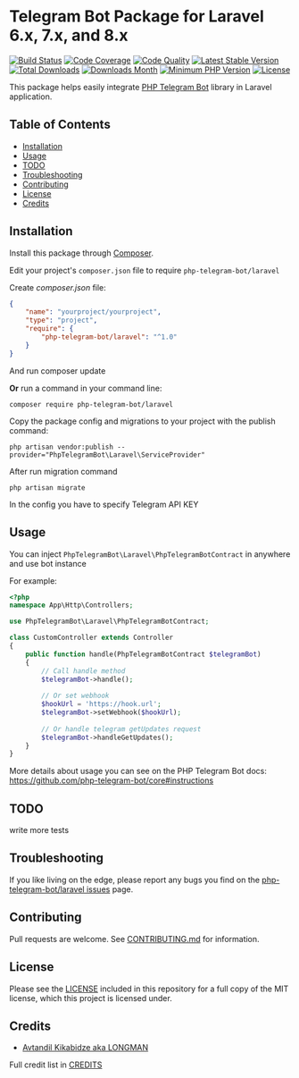 # Telegram Bot Package for Laravel 6.x, 7.x, and 8.x

[![Build Status](https://travis-ci.org/php-telegram-bot/laravel.svg?branch=master)](https://travis-ci.org/php-telegram-bot/laravel)
[![Code Coverage](https://img.shields.io/scrutinizer/coverage/g/php-telegram-bot/laravel/master.svg?style=flat-square)](https://scrutinizer-ci.com/g/php-telegram-bot/laravel/?b=master)
[![Code Quality](https://img.shields.io/scrutinizer/g/php-telegram-bot/laravel/master.svg?style=flat-square)](https://scrutinizer-ci.com/g/php-telegram-bot/laravel/?b=master)
[![Latest Stable Version](https://img.shields.io/packagist/v/php-telegram-bot/laravel.svg)](https://packagist.org/packages/php-telegram-bot/laravel)
[![Total Downloads](https://img.shields.io/packagist/dt/php-telegram-bot/laravel.svg)](https://packagist.org/packages/php-telegram-bot/laravel)
[![Downloads Month](https://img.shields.io/packagist/dm/php-telegram-bot/laravel.svg)](https://packagist.org/packages/php-telegram-bot/laravel)
[![Minimum PHP Version](http://img.shields.io/badge/php-%3E%3D7.3-8892BF.svg)](https://php.net/)
[![License](https://img.shields.io/packagist/l/php-telegram-bot/laravel.svg)](https://github.com/php-telegram-bot/laravel/LICENSE.md)

This package helps easily integrate [PHP Telegram Bot](https://github.com/php-telegram-bot/core) library in Laravel application.

## Table of Contents
- [Installation](#installation)
- [Usage](#usage)
- [TODO](#todo)
- [Troubleshooting](#troubleshooting)
- [Contributing](#contributing)
- [License](#license)
- [Credits](#credits)

## Installation

Install this package through [Composer](https://getcomposer.org/).

Edit your project's `composer.json` file to require `php-telegram-bot/laravel`

Create *composer.json* file:
```json
{
    "name": "yourproject/yourproject",
    "type": "project",
    "require": {
        "php-telegram-bot/laravel": "^1.0"
    }
}
```
And run composer update

**Or** run a command in your command line:

    composer require php-telegram-bot/laravel

Copy the package config and migrations to your project with the publish command:

    php artisan vendor:publish --provider="PhpTelegramBot\Laravel\ServiceProvider"

After run migration command

    php artisan migrate

In the config you have to specify Telegram API KEY

## Usage

You can inject `PhpTelegramBot\Laravel\PhpTelegramBotContract` in anywhere and use bot instance

For example:

```php
<?php
namespace App\Http\Controllers;

use PhpTelegramBot\Laravel\PhpTelegramBotContract;

class CustomController extends Controller
{
    public function handle(PhpTelegramBotContract $telegramBot)
    {
        // Call handle method
        $telegramBot->handle();
        
        // Or set webhook 
        $hookUrl = 'https://hook.url';
        $telegramBot->setWebhook($hookUrl);
        
        // Or handle telegram getUpdates request
        $telegramBot->handleGetUpdates();
    }
}

```

More details about usage you can see on the PHP Telegram Bot docs: https://github.com/php-telegram-bot/core#instructions

## TODO

write more tests

## Troubleshooting

If you like living on the edge, please report any bugs you find on the
[php-telegram-bot/laravel issues](https://github.com/php-telegram-bot/laravel/issues) page.

## Contributing

Pull requests are welcome.
See [CONTRIBUTING.md](CONTRIBUTING.md) for information.

## License

Please see the [LICENSE](LICENSE.md) included in this repository for a full copy of the MIT license,
which this project is licensed under.

## Credits

- [Avtandil Kikabidze aka LONGMAN](https://github.com/akalongman)

Full credit list in [CREDITS](CREDITS)
